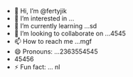 - 👋 Hi, I’m @fertyjik
- 👀 I’m interested in ...
- 🌱 I’m currently learning ...sd
- 💞️ I’m looking to collaborate on ...4545
- 📫 How to reach me ...mgf
- 😄 Pronouns: ...2363554545
- 45456
- ⚡ Fun fact: ...
 nl
<!---
fertyjik/fertyjik is a ✨ special ✨ repository because its `README.md` (this file) appears on your GitHub profile.gfm
You can click the Preview link to take a look at your changes.
--->
